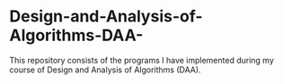 # Design-and-Analysis-of-Algorithms-DAA-
This repository consists of the programs I have implemented during my course of Design and Analysis of Algorithms (DAA).
